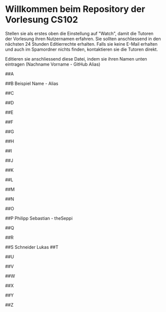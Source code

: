 # Willkommen beim Repository der Vorlesung CS102

Stellen sie als erstes oben die Einstellung auf "Watch", damit die Tutoren der Vorlesung ihren Nutzernamen erfahren. Sie sollten anschliessend in den nächsten 24 Stunden Editierrechte erhalten. Falls sie keine E-Mail erhalten und auch im Spamordner nichts finden, kontaktieren sie die Tutoren direkt.

Editieren sie anschliessend diese Datei, indem sie ihren Namen unten eintragen (Nachname Vorname - GitHub Alias)

##A

##B
Beispiel Name - Alias

##C

##D

##E

##F

##G 

##H

##I

##J

##K

##L

##M

##N

##O

##P
Philipp Sebastian - theSeppi

##Q

##R

##S
Schneider Lukas
##T

##U

##V

##W

##X

##Y

##Z
